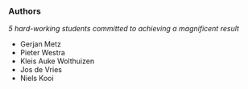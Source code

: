 ### Authors
*5 hard-working students committed to achieving a magnificent result*
- Gerjan Metz
- Pieter Westra
- Kleis Auke Wolthuizen
- Jos de Vries
- Niels Kooi
